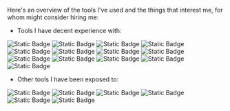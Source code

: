 Here's an overview of the tools I've used and the things that interest me, for whom might consider hiring me:


- Tools I have decent experience with:

![Static Badge](https://img.shields.io/badge/AWS%20Lambda-FF9900?style=for-the-badge&logo=awslambda&logoColor=white) ![Static Badge](https://img.shields.io/badge/DynamoDB-4053D6?style=for-the-badge&logo=amazondynamodb&logoColor=white) ![Static Badge](https://img.shields.io/badge/S3-569A31?style=for-the-badge&logo=amazons3&logoColor=white) ![Static Badge](https://img.shields.io/badge/Api%20Gateway-FF4F8B?style=for-the-badge&logo=amazonapigateway&logoColor=white) ![Static Badge](https://img.shields.io/badge/Fargate-FF9900?style=for-the-badge&logo=awsfargate&logoColor=white) ![Static Badge](https://img.shields.io/badge/EC2-FF9900?style=for-the-badge&logo=amazonec2&logoColor=white) ![Static Badge](https://img.shields.io/badge/SQS-FF4F8B?style=for-the-badge&logo=amazonsqs&logoColor=white) ![Static Badge](https://img.shields.io/badge/Step%20Functions-FF4F8B?style=for-the-badge&logoColor=white) ![Static Badge](https://img.shields.io/badge/AWS%20CDK-FF9900?style=for-the-badge) ![Static Badge](https://img.shields.io/badge/Linux-white?style=for-the-badge&logo=linux&logoColor=black) ![Static Badge](https://img.shields.io/badge/Docker-2496ED?style=for-the-badge&logo=docker&logoColor=white) ![Static Badge](https://img.shields.io/badge/Python-3776AB?style=for-the-badge&logo=python&logoColor=white) ![Static Badge](https://img.shields.io/badge/Pandas-150458?style=for-the-badge&logo=pandas&logoColor=white)

- Other tools I have been exposed to:

![Static Badge](https://img.shields.io/badge/Julia-9558B2?style=for-the-badge&logo=Julia&logoColor=white) ![Static Badge](https://img.shields.io/badge/Go-00ADD8?style=for-the-badge&logo=Go&logoColor=white) ![Static Badge](https://img.shields.io/badge/Tensorflow-FF6F00?style=for-the-badge&logo=Tensorflow&logoColor=white) ![Static Badge](https://img.shields.io/badge/scikit--learn-F7931E?style=for-the-badge&logo=scikit-learn&logoColor=white) ![Static Badge](https://img.shields.io/badge/flutter-02569b?style=for-the-badge&logo=flutter&logoColor=white) ![Static Badge](https://img.shields.io/badge/SPA%20frameworks-3178C6?style=for-the-badge)
